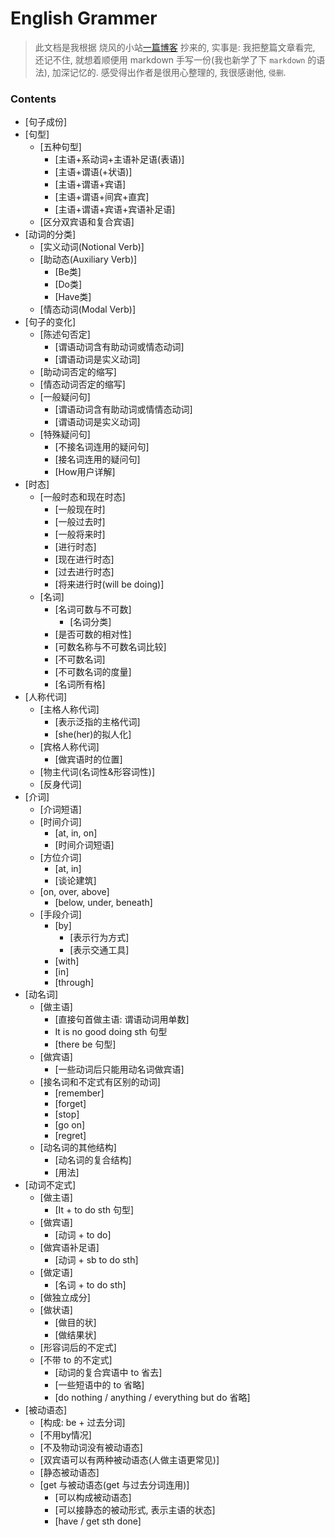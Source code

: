 # English Grammer
> 此文档是我根据 烧风的小站[一篇博客](https://hk-shao.github.io/post/81c4e30a.html) 抄来的, 实事是: 我把整篇文章看完, 还记不住, 就想着顺便用 markdown 手写一份(我也新学了下 `markdown` 的语法), 加深记忆的. 感受得出作者是很用心整理的, 我很感谢他, `侵删`.

### Contents
- [句子成份]
- [句型]
  - [五种句型]
    - [主语+系动词+主语补足语(表语)]
    - [主语+谓语(+状语)]
    - [主语+谓语+宾语]
    - [主语+谓语+间宾+直宾]
    - [主语+谓语+宾语+宾语补足语]
  - [区分双宾语和复合宾语]
- [动词的分类]
  - [实义动词(Notional Verb)]
  - [助动态(Auxiliary Verb)]
    - [Be类]
    - [Do类]
    - [Have类]
  - [情态动词(Modal Verb)]
- [句子的变化]
  - [陈述句否定]
    - [谓语动词含有助动词或情态动词]
    - [谓语动词是实义动词]
  - [助动词否定的缩写]
  - [情态动词否定的缩写]
  - [一般疑问句]
    - [谓语动词含有助动词或情情态动词]
    - [谓语动词是实义动词]
  - [特殊疑问句]
    - [不接名词连用的疑问句]
    - [接名词连用的疑问句]
    - [How用户详解]
- [时态]
  - [一般时态和现在时态]
    - [一般现在时]
    - [一般过去时]
    - [一般将来时]
    - [进行时态]
    - [现在进行时态]
    - [过去进行时态]
    - [将来进行时(will be doing)]
  - [名词]
    - [名词可数与不可数]
      - [名词分类]
    - [是否可数的相对性]
    - [可数名称与不可数名词比较]
    - [不可数名词]
    - [不可数名词的度量]
    - [名词所有格]
 - [人称代词]
   - [主格人称代词]
     - [表示泛指的主格代词]
     - [she(her)的拟人化]
   - [宾格人称代词]
     - [做宾语时的位置]
   - [物主代词(名词性&形容词性)]
   - [反身代词]
- [介词]
  - [介词短语]
  - [时间介词]
    - [at, in, on]
    - [时间介词短语]
  - [方位介词]
    - [at, in]
    - [谈论建筑]
  - [on, over, above]
    - [below, under, beneath]
  - [手段介词]
    - [by]
      - [表示行为方式]
      - [表示交通工具]
    - [with]
    - [in]
    - [through]
- [动名词]
  - [做主语]
    - [直接句首做主语: 谓语动词用单数]
    - It is no good doing sth 句型
    - [there be 句型]
  - [做宾语]
    - [一些动词后只能用动名词做宾语]
  - [接名词和不定式有区别的动词]
    - [remember]
    - [forget]
    - [stop]
    - [go on]
    - [regret]
  - [动名词的其他结构]
    - [动名词的复合结构]
    - [用法]
- [动词不定式]
  - [做主语]
    - [It + to do sth 句型]
  - [做宾语]
    - [动词 + to do]
  - [做宾语补足语]
    - [动词 + sb to do sth]
  - [做定语]
    - [名词 + to do sth]
  - [做独立成分]
  - [做状语]
    - [做目的状]
    - [做结果状]
  - [形容词后的不定式]
  - [不带 to 的不定式]
    - [动词的复合宾语中 to 省去]
    - [一些短语中的 to 省略]
    - [do nothing / anything / everything but do 省略]
- [被动语态]
  - [构成: be + 过去分词]
  - [不用by情况]
  - [不及物动词没有被动语态]
  - [双宾语可以有两种被动语态(人做主语更常见)]
  - [静态被动语态]
  - [get 与被动语态(get 与过去分词连用)]
    - [可以构成被动语态]
    - [可以接静态的被动形式, 表示主语的状态]
    - [have / get sth done]
